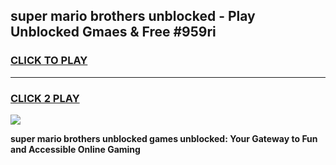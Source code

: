 
## super mario brothers unblocked - Play Unblocked Gmaes & Free #959ri
<h3>
<a href="https://news.freeplayer.one?title=super_mario_brothers_unblocked&ref=24F">CLICK TO PLAY</a></h3>
<hr>

<h3>
<a href="https://news.freeplayer.one?title=super_mario_brothers_unblocked&ref=24F">CLICK 2 PLAY</a>
  
</h3>

<a href="https://news.freeplayer.one?title=super_mario_brothers_unblocked&ref=24F/"><img src="https://clearcache.store/games.png"></a>


**super mario brothers unblocked games unblocked: Your Gateway to Fun and Accessible Online Gaming**
